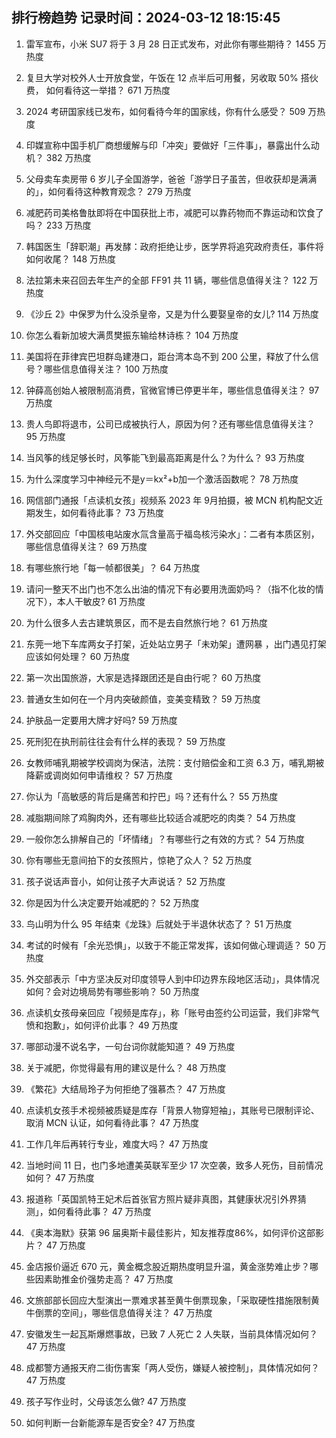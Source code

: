 
## 排行榜趋势 记录时间：2024-03-12 18:15:45
  
  1. 雷军宣布，小米 SU7 将于 3 月 28 日正式发布，对此你有哪些期待？ 1455 万热度
    
  2. 复旦大学对校外人士开放食堂，午饭在 12 点半后可用餐，另收取 50% 搭伙费， 如何看待这一举措？ 671 万热度
    
  3. 2024 考研国家线已发布，如何看待今年的国家线，你有什么感受？ 509 万热度
    
  4. 印媒宣称中国手机厂商想缓解与印「冲突」要做好「三件事」，暴露出什么动机？ 382 万热度
    
  5. 父母卖车卖房带 6 岁儿子全国游学，爸爸「游学日子虽苦，但收获却是满满的」，如何看待这种教育观念？ 279 万热度
    
  6. 减肥药司美格鲁肽即将在中国获批上市，减肥可以靠药物而不靠运动和饮食了吗？ 233 万热度
    
  7. 韩国医生「辞职潮」再发酵：政府拒绝让步，医学界将追究政府责任，事件将如何收尾？ 148 万热度
    
  8. 法拉第未来召回去年生产的全部 FF91 共 11 辆，哪些信息值得关注？ 122 万热度
    
  9. 《沙丘 2》中保罗为什么没杀皇帝，又是为什么要娶皇帝的女儿? 114 万热度
    
  10. 你怎么看新加坡大满贯樊振东输给林诗栋？ 104 万热度
    
  11. 美国将在菲律宾巴坦群岛建港口，距台湾本岛不到 200 公里，释放了什么信号？哪些信息值得关注？ 100 万热度
    
  12. 钟薛高创始人被限制高消费，官微官博已停更半年，哪些信息值得关注？ 97 万热度
    
  13. 贵人鸟即将退市，公司已成被执行人，原因为何？还有哪些信息值得关注？ 95 万热度
    
  14. 当风筝的线足够长时，风筝能飞到最高距离是什么？为什么？ 93 万热度
    
  15. 为什么深度学习中神经元不是y＝kx²+b加一个激活函数呢？ 78 万热度
    
  16. 网信部门通报「点读机女孩」视频系 2023 年 9月拍摄，被 MCN 机构配文近期发生，如何看待此事？ 73 万热度
    
  17. 外交部回应「中国核电站废水氚含量高于福岛核污染水」：二者有本质区别，哪些信息值得关注？ 69 万热度
    
  18. 有哪些旅行地「每一帧都很美」？ 64 万热度
    
  19. 请问一整天不出门也不怎么出油的情况下有必要用洗面奶吗？（指不化妆的情况下），本人干敏皮? 61 万热度
    
  20. 为什么很多人去古建筑景区，而不是去自然旅行地？ 61 万热度
    
  21. 东莞一地下车库两女子打架，近处站立男子「未劝架」遭网暴 ，出门遇见打架应该如何处理？ 60 万热度
    
  22. 第一次出国旅游，大家是选择跟团还是自由行呢？ 60 万热度
    
  23. 普通女生如何在一个月内突破颜值，变美变精致？ 59 万热度
    
  24. 护肤品一定要用大牌才好吗? 59 万热度
    
  25. 死刑犯在执刑前往往会有什么样的表现？ 59 万热度
    
  26. 女教师哺乳期被学校调岗为保洁，法院：支付赔偿金和工资 6.3 万，哺乳期被降薪或调岗如何申请维权？ 57 万热度
    
  27. 你认为「高敏感的背后是痛苦和拧巴」吗？还有什么？ 55 万热度
    
  28. 减脂期间除了鸡胸肉外，还有哪些比较适合减肥吃的肉类？ 54 万热度
    
  29. 一般你怎么排解自己的「坏情绪」？有哪些行之有效的方式？ 54 万热度
    
  30. 你有哪些无意间拍下的女孩照片，惊艳了众人？ 52 万热度
    
  31. 孩子说话声音小，如何让孩子大声说话？ 52 万热度
    
  32. 你是因为什么决定要开始减肥的？ 52 万热度
    
  33. 鸟山明为什么 95 年结束《龙珠》后就处于半退休状态了？ 51 万热度
    
  34. 考试的时候有「余光恐惧」，以致于不能正常发挥，该如何做心理调适？ 50 万热度
    
  35. 外交部表示「中方坚决反对印度领导人到中印边界东段地区活动」，具体情况如何？会对边境局势有哪些影响？ 50 万热度
    
  36. 点读机女孩母亲回应「视频是库存」，称「账号由签约公司运营，我们非常气愤和抱歉」，如何评价此事？ 49 万热度
    
  37. 哪部动漫不说名字，一句台词你就能知道？ 49 万热度
    
  38. 关于减肥，你觉得最有用的建议是什么？ 48 万热度
    
  39. 《繁花》大结局玲子为何拒绝了强慕杰？ 47 万热度
    
  40. 点读机女孩手术视频被质疑是库存「背景人物穿短袖」，其账号已限制评论、取消 MCN 认证，如何看待此事？ 47 万热度
    
  41. 工作几年后再转行专业，难度大吗？ 47 万热度
    
  42. 当地时间 11 日，也门多地遭美英联军至少 17 次空袭，致多人死伤，目前情况如何？ 47 万热度
    
  43. 报道称「英国凯特王妃术后首张官方照片疑非真图，其健康状况引外界猜测」，如何看待此事？ 47 万热度
    
  44. 《奥本海默》获第 96 届奥斯卡最佳影片，知友推荐度86%，如何评价这部影片？ 47 万热度
    
  45. 金店报价逼近 670 元，黄金概念股近期热度明显升温，黄金涨势难止步？哪些因素助推金价强势走高？ 47 万热度
    
  46. 文旅部部长回应大型演出一票难求甚至黄牛倒票现象，「采取硬性措施限制黄牛倒票的空间」，哪些信息值得关注？ 47 万热度
    
  47. 安徽发生一起瓦斯爆燃事故，已致 7 人死亡 2 人失联，当前具体情况如何？ 47 万热度
    
  48. 成都警方通报天府二街伤害案「两人受伤，嫌疑人被控制」，具体情况如何？ 47 万热度
    
  49. 孩子写作业时，父母该怎么做? 47 万热度
    
  50. 如何判断一台新能源车是否安全? 47 万热度
    